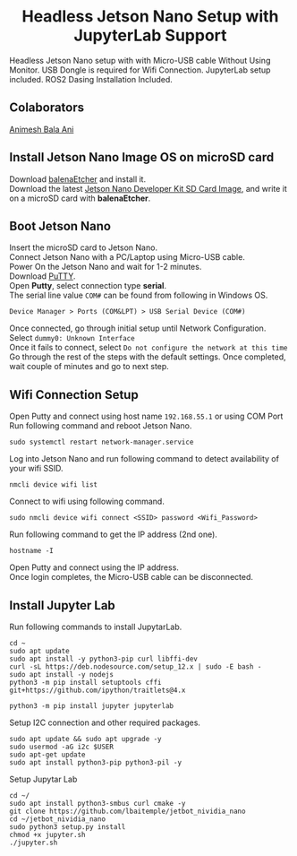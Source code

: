 <p align="center">
  <h1 align="center">Headless Jetson Nano Setup with JupyterLab Support</h1>
</p>

Headless Jetson Nano setup with with Micro-USB cable Without Using Monitor. USB Dongle is required for Wifi Connection. JupyterLab setup included. ROS2 Dasing Installation Included. 

## Colaborators
[Animesh Bala Ani](https://animeshani.com/)

## Install Jetson Nano Image OS on microSD card
Download [balenaEtcher](https://www.balena.io/etcher/) and install it.</br>
Download the latest [Jetson Nano Developer Kit SD Card Image](https://developer.nvidia.com/embedded/downloads), and write it on a microSD card with **balenaEtcher**.</br>

## Boot Jetson Nano
Insert the microSD card to Jetson Nano.</br>
Connect Jetson Nano with a PC/Laptop using Micro-USB cable.</br>
Power On the Jetson Nano and wait for 1-2 minutes.</br>
Download [PuTTY](https://www.putty.org/).<br/>
Open **Putty**, select connection type **serial**.<br/>
The serial line value `COM#` can be found from following in Windows OS.</br>
```
Device Manager > Ports (COM&LPT) > USB Serial Device (COM#)
```
Once connected, go through initial setup until Network Configuration.</br>
Select `dummy0: Unknown Interface`</br>
Once it fails to connect, select `Do not configure the network at this time`</br>
Go through the rest of the steps with the default settings.
Once completed, wait couple of minutes and go to next step.

## Wifi Connection Setup
Open Putty and connect using host name `192.168.55.1` or using COM Port<br/>
Run following command and reboot Jetson Nano.</br>
```
sudo systemctl restart network-manager.service
```
Log into Jetson Nano and run following command to detect availability of your wifi SSID.</br>
```
nmcli device wifi list
```
Connect to wifi using following command.</br>
```
sudo nmcli device wifi connect <SSID> password <Wifi_Password>
```
Run following command to get the IP address (2nd one).</br>
```
hostname -I
```
Open Putty and connect using the IP address.<br/>
Once login completes, the Micro-USB cable can be disconnected.

## Install Jupyter Lab
Run following commands to install JupytarLab.
```
cd ~
sudo apt update
sudo apt install -y python3-pip curl libffi-dev
curl -sL https://deb.nodesource.com/setup_12.x | sudo -E bash -
sudo apt install -y nodejs
python3 -m pip install setuptools cffi git+https://github.com/ipython/traitlets@4.x

python3 -m pip install jupyter jupyterlab

```

Setup I2C connection and other required packages.
```
sudo apt update && sudo apt upgrade -y
sudo usermod -aG i2c $USER
sudo apt-get update
sudo apt install python3-pip python3-pil -y
```
Setup Jupytar Lab
```
cd ~/
sudo apt install python3-smbus curl cmake -y
git clone https://github.com/lbaitemple/jetbot_nividia_nano
cd ~/jetbot_nividia_nano
sudo python3 setup.py install
chmod +x jupyter.sh
./jupyter.sh 
```

